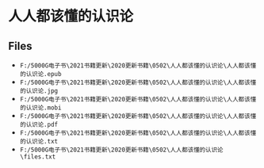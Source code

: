 # 人人都该懂的认识论

## Files

- `F:/5000G电子书\2021书籍更新\2020更新书籍\0502\人人都该懂的认识论\人人都该懂的认识论.epub`
- `F:/5000G电子书\2021书籍更新\2020更新书籍\0502\人人都该懂的认识论\人人都该懂的认识论.jpg`
- `F:/5000G电子书\2021书籍更新\2020更新书籍\0502\人人都该懂的认识论\人人都该懂的认识论.mobi`
- `F:/5000G电子书\2021书籍更新\2020更新书籍\0502\人人都该懂的认识论\人人都该懂的认识论.pdf`
- `F:/5000G电子书\2021书籍更新\2020更新书籍\0502\人人都该懂的认识论\人人都该懂的认识论.txt`
- `F:/5000G电子书\2021书籍更新\2020更新书籍\0502\人人都该懂的认识论\files.txt`
